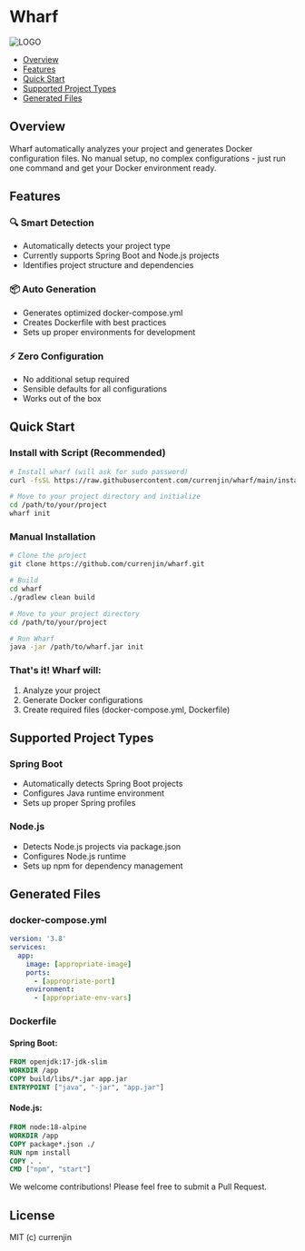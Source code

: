 # Wharf
![LOGO](https://github.com/user-attachments/assets/41b4384e-e0c8-4dc8-9062-b1b908d4b405)

- [Overview](#overview)
- [Features](#features)
- [Quick Start](#quick-start)
- [Supported Project Types](#supported-project-types)
- [Generated Files](#generated-files)

## Overview
Wharf automatically analyzes your project and generates Docker configuration files. No manual setup, no complex configurations - just run one command and get your Docker environment ready.

## Features
### 🔍 Smart Detection
- Automatically detects your project type
- Currently supports Spring Boot and Node.js projects
- Identifies project structure and dependencies

### 📦 Auto Generation
- Generates optimized docker-compose.yml
- Creates Dockerfile with best practices
- Sets up proper environments for development

### ⚡ Zero Configuration
- No additional setup required
- Sensible defaults for all configurations
- Works out of the box

## Quick Start
### Install with Script (Recommended)
```bash
# Install wharf (will ask for sudo password)
curl -fsSL https://raw.githubusercontent.com/currenjin/wharf/main/install.sh | sudo sh

# Move to your project directory and initialize
cd /path/to/your/project
wharf init
```

### Manual Installation
```bash
# Clone the project
git clone https://github.com/currenjin/wharf.git

# Build
cd wharf
./gradlew clean build

# Move to your project directory
cd /path/to/your/project

# Run Wharf
java -jar /path/to/wharf.jar init
```

### That's it! Wharf will:
1. Analyze your project
2. Generate Docker configurations
3. Create required files (docker-compose.yml, Dockerfile)

## Supported Project Types
### Spring Boot
- Automatically detects Spring Boot projects
- Configures Java runtime environment
- Sets up proper Spring profiles

### Node.js
- Detects Node.js projects via package.json
- Configures Node.js runtime
- Sets up npm for dependency management

## Generated Files
### docker-compose.yml
```yaml
version: '3.8'
services:
  app:
    image: [appropriate-image]
    ports:
      - [appropriate-port]
    environment:
      - [appropriate-env-vars]
```

### Dockerfile
#### Spring Boot:
```dockerfile
FROM openjdk:17-jdk-slim
WORKDIR /app
COPY build/libs/*.jar app.jar
ENTRYPOINT ["java", "-jar", "app.jar"]
```

#### Node.js:
```dockerfile
FROM node:18-alpine
WORKDIR /app
COPY package*.json ./
RUN npm install
COPY . .
CMD ["npm", "start"]
```
We welcome contributions! Please feel free to submit a Pull Request.

## License
MIT (c) currenjin
